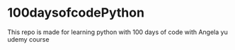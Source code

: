 # 100daysofcodePython
This repo is made for learning python with 100 days of code with Angela yu udemy course
